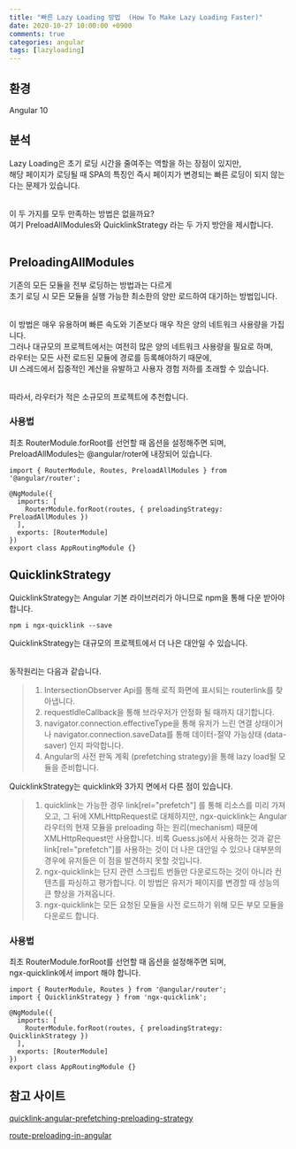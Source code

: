 ```yaml
---
title: "빠른 Lazy Loading 방법  (How To Make Lazy Loading Faster)"
date: 2020-10-27 10:00:00 +0900
comments: true
categories: angular
tags: [lazyloading]
---
```



## 환경
Angular 10

  
## 분석
Lazy Loading은 초기 로딩 시간을 줄여주는 역할을 하는 장점이 있지만,<br>
해당 페이지가 로딩될 때 SPA의 특징인 즉시 페이지가 변경되는 빠른 로딩이 되지 않는다는 문제가 있습니다.<br><br>

이 두 가지를 모두 만족하는 방법은 없을까요?<br>
여기 PreloadAllModules와 QuicklinkStrategy 라는 두 가지 방안을 제시합니다.<br><br>



## PreloadingAllModules
기존의 모든 모듈을 전부 로딩하는 방법과는 다르게 <br>
초기 로딩 시 모든 모듈을 실행 가능한 최소한의 양만 로드하여 대기하는 방법입니다.<br><br>

이 방법은 매우 유용하며 빠른 속도와 기존보다 매우 작은 양의 네트워크 사용량을 가집니다.<br>
그러나 대규모의 프로젝트에서는 여전히 많은 양의 네트워크 사용량을 필요로 하며, <br>
라우터는 모든 사전 로드된 모듈에 경로를 등록해야하기 때문에,<br>
UI 스레드에서 집중적인 계산을 유발하고 사용자 경험 저하를 초래할 수 있습니다.<br><br>

따라서, 라우터가 적은 소규모의 프로젝트에 추천합니다.<br>

### 사용법

최초 RouterModule.forRoot를 선언할 때 옵션을 설정해주면 되며, <br>
PreloadAllModules는 @angular/roter에 내장되어 있습니다.

```tsx
import { RouterModule, Routes, PreloadAllModules } from '@angular/router';

@NgModule({
  imports: [
    RouterModule.forRoot(routes, { preloadingStrategy: PreloadAllModules })
  ],
  exports: [RouterModule]
})
export class AppRoutingModule {}
```

## QuicklinkStrategy
QuicklinkStrategy는 Angular 기본 라이브러리가 아니므로 npm을 통해 다운 받아야 합니다.

```
npm i ngx-quicklink --save
```

QuicklinkStrategy는 대규모의 프로젝트에서 더 나은 대안일 수 있습니다.<br><br>

동작원리는 다음과 같습니다.

> 1. IntersectionObserver Api를 통해 로직 화면에 표시되는 routerlink를 찾아냅니다.
> 2. requestIdleCallback을 통해 브라우저가 안정화 될 때까지 대기합니다.
> 3. navigator.connection.effectiveType을 통해 유저가 느린 연결 상태이거나 navigator.connection.saveData를 통해 데이터-절약 가능상태 (data-saver) 인지 파악합니다.
> 4. Angular의 사전 판독 계획 (prefetching strategy)을 통해 lazy load될 모듈을 준비합니다. 



QuicklinkStrategy는 quicklink와 3가지 면에서 다른 점이 있습니다.

> 1. quicklink는 가능한 경우 link[rel="prefetch"] 를 통해 리소스를 미리 가져오고, 그 뒤에 XMLHttpRequest로 대체하지만, ngx-quicklink는 Angular 라우터의 현재 모듈을 preloading 하는 원리(mechanism) 때문에 XMLHttpRequest만 사용합니다. 비록 Guess.js에서 사용하는 것과 같은 link[rel="prefetch"]를 사용하는 것이 더 나은 대안일 수 있으나 대부분의 경우에 유저들은 이 점을 발견하지 못할 것입니다.
> 2. ngx-quicklink는 단지 관련 스크립트 번들만 다운로드하는 것이 아니라 컨텐츠를 파싱하고 평가합니다. 이 방법은 유저가 페이지를 변경할 때 성능의 큰 향상을 가져옵니다.
> 3. ngx-quicklink는 모든 요청된 모듈을 사전 로드하기 위해 모든 부모 모듈을 다운로드 합니다. 

### 사용법

최초 RouterModule.forRoot를 선언할 때 옵션을 설정해주면 되며,<br>
ngx-quicklink에서 import 해야 합니다.

```tsx
import { RouterModule, Routes } from '@angular/router';
import { QuicklinkStrategy } from 'ngx-quicklink';

@NgModule({
  imports: [
    RouterModule.forRoot(routes, { preloadingStrategy: QuicklinkStrategy })
  ],
  exports: [RouterModule]
})
export class AppRoutingModule {}
```


## 참고 사이트
[quicklink-angular-prefetching-preloading-strategy](https://blog.mgechev.com/2018/12/24/quicklink-angular-prefetching-preloading-strategy/)

[route-preloading-in-angular](https://web.dev/route-preloading-in-angular/)